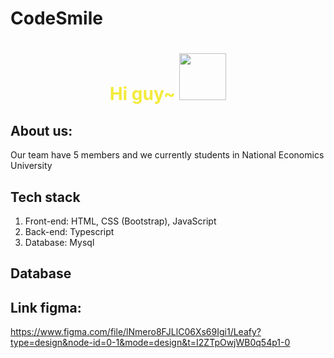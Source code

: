 # CodeSmile

<div align="center">
  <h1 style="color:#F3EB3B;"> Hi guy~ <img src="https://pic.chinesefontdesign.com/uploads/2017/11/chinesefontdesign.com-2017-11-16_10-37-52_166289.gif" width="75px"></h1>
</div>

## About us:
Our team have 5 members and we currently students in National Economics University

## Tech stack
1. Front-end: HTML, CSS (Bootstrap), JavaScript
2. Back-end: Typescript
3. Database: Mysql

## Database

## Link figma:
https://www.figma.com/file/lNmero8FJLlC06Xs69Igi1/Leafy?type=design&node-id=0-1&mode=design&t=I2ZTpOwjWB0q54p1-0
